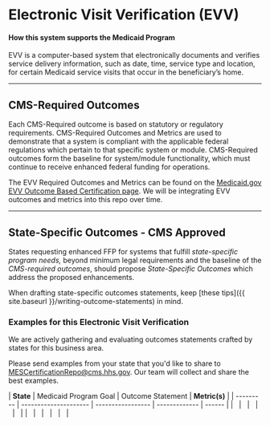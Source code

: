 # Electronic Visit Verification (EVV)

#### How this system supports the Medicaid Program

EVV is a computer-based system that electronically documents and verifies service delivery information, such as date, time, service type and location, for certain Medicaid service visits that occur in the beneficiary’s home.

---

## CMS-Required Outcomes

Each CMS-Required outcome is based on statutory or regulatory requirements. CMS-Required Outcomes and Metrics are used to demonstrate that a system is compliant with the applicable federal regulations which pertain to that specific system or module. CMS-Required outcomes form the baseline for system/module functionality, which must continue to receive enhanced federal funding for operations.

The EVV Required Outcomes and Metrics can be found on the [Medicaid.gov EVV Outcome Based Certification page](https://www.medicaid.gov/medicaid/data-systems/outcomes-based-certification/electronic-visit-verification-certification/index.html). We will be integrating EVV outcomes and metrics into this repo over time.

---

## State-Specific Outcomes - CMS Approved

States requesting enhanced FFP for systems that fulfill _state-specific program needs,_ beyond minimum legal requirements and the baseline of the _CMS-required outcomes_, should propose _State-Specific Outcomes_ which address the proposed enhancements.

When drafting state-specific outcomes statements, keep [these tips]({{ site.baseurl }}/writing-outcome-statements) in mind.

### Examples for this Electronic Visit Verification

We are actively gathering and evaluating outcomes statements crafted by states for this business area.

Please send examples from your state that you'd like to share to <MESCertificationRepo@cms.hhs.gov>. Our team will collect and share the best examples.

| **State** | Medicaid Program Goal | Outcome Statement | **Metric(s)** |
| --------- | --------------------- | ----------------- | ------------- | ------ |
| &nbsp;    | &nbsp;                | &nbsp;            | &nbsp;        | &nbsp; |
| &nbsp;    | &nbsp;                | &nbsp;            | &nbsp;        | &nbsp; |
